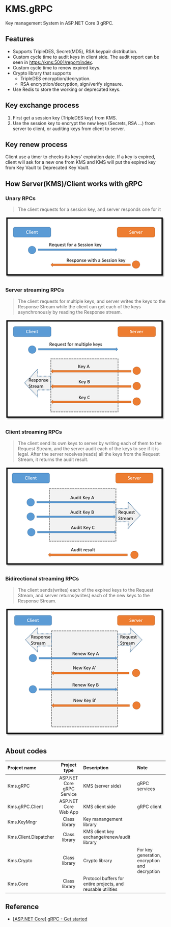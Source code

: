 # KMS.gRPC

Key management System in ASP.NET Core 3 gRPC.

## Features

- Supports TripleDES, Secret(MD5), RSA keypair distribution.
- Custom cycle time to audit keys in client side. The audit report can be seen in [https://kms:5001/report/index](https://localhost:5001/report/index).
- Custom cycle time to renew expired keys.
- Crypto library that supports
  * TripleDES encryption/decryption.
  * RSA encryption/decryption, sign/verify signaure.
- Use Redis to store the working or deprecated keys.

## Key exchange process

1. First get a session key (TripleDES key) from KMS.
2. Use the session key to encrypt the new keys (Secrets, RSA ...) from server to client, or auditing keys from client to server.

## Key renew process

Client use a timer to checks its keys' expiration date. If a key is expired, client will ask for a new one from KMS and KMS will put the expired key from Key Vault to Deprecated Key Vault. 


## How Server(KMS)/Client works with gRPC

### Unary RPCs

> The client requests for a session key, and server responds one for it

![](assets/01.png)


### Server streaming RPCs

> The client requests for multiple keys, and server writes the keys to the Response Stream while the client can get each of the keys asynchronously by reading the Response stream.

![](assets/02.png)


### Client streaming RPCs

> The client send its own keys to server by writing each of them to the Request Stream, and the server audit each of the keys to see if it is legal. After the server receives(reads) all the keys from the Request Stream, it returns the audit result.

![](assets/03.png)


### Bidirectional streaming RPCs

> The client sends(writes) each of the expired keys to the Request Stream, and server returns(writes) each of the new keys to the Response Stream.

![](assets/04.png)



## About codes

| Project name | Project type | Description | Note |
|:-------------|:------------:|:------------|:-----|
| Kms.gRPC | ASP.NET Core gRPC Service | KMS (server side) | gRPC services |
| Kms.gRPC.Client | ASP.NET Core Web App | KMS client side | gRPC client |
| Kms.KeyMngr | Class library |  Key manangement library | |
| Kms.Client.Dispatcher | Class library | KMS client key exchange/renew/audit library | |
| Kms.Crypto | Class library | Crypto library | For key generation, encryption and decryption |
| Kms.Core | Class library | Protocol buffers for entire projects, and reusable utilities | |



## Reference

- [[ASP.NET Core] gRPC - Get started](https://karatejb.blogspot.com/2020/06/aspnet-core-grpc-get-started.html)


